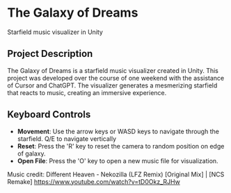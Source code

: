 # The Galaxy of Dreams
 Starfield music visualizer in Unity


## Project Description
The Galaxy of Dreams is a starfield music visualizer created in Unity. This project was developed over the course of one weekend with the assistance of Cursor and ChatGPT. The visualizer generates a mesmerizing starfield that reacts to music, creating an immersive experience.

## Keyboard Controls
- **Movement**: Use the arrow keys or WASD keys to navigate through the starfield. Q/E to navigate vertically
- **Reset**: Press the 'R' key to reset the camera to random position on edge of galaxy.
- **Open File**: Press the 'O' key to open a new music file for visualization.

Music credit: Different Heaven - Nekozilla (LFZ Remix) [Original Mix] | [NCS Remake] https://www.youtube.com/watch?v=tD0Okz_RJHw